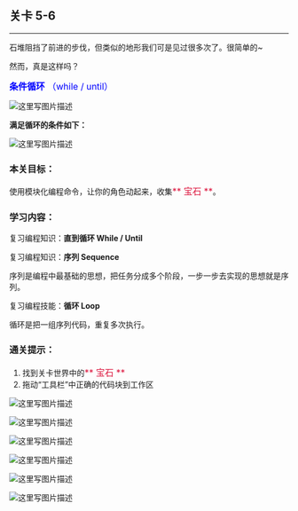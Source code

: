 ## 关卡 5-6

------
石堆阻挡了前进的步伐，但类似的地形我们可是见过很多次了。很简单的~ 

然而，真是这样吗？

<font color=#0000FF size=3>**条件循环** （while / until）</font>

 ![这里写图片描述](scene/image/while_until_list.png)
 

**满足循环的条件如下：**

 ![这里写图片描述](scene/image/while_until_condition_list.png)
 
 
### 本关目标：
使用模块化编程命令，让你的角色动起来，收集<font color=#DC143C size=3>** 宝石 **</font>。

### 学习内容：
复习编程知识：**直到循环 While / Until**

复习编程知识：**序列 Sequence**

序列是编程中最基础的思想，把任务分成多个阶段，一步一步去实现的思想就是序列。

复习编程技能：**循环 Loop**

循环是把一组序列代码，重复多次执行。


### 通关提示：
1. 找到关卡世界中的<font color=#DC143C size=3>** 宝石 **</font>
2. 拖动“工具栏”中正确的代码块到工作区

 ![这里写图片描述](scene/image/while_until.png)
 
 ![这里写图片描述](scene/image/move_forward.png)
 
 ![这里写图片描述](scene/image/jump_forward.png)
  
 ![这里写图片描述](scene/image/turn_left.png)
 
 ![这里写图片描述](scene/image/turn_right.png)
 
 ![这里写图片描述](scene/image/remove_obstacle.png)
